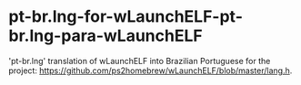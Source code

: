 # pt-br.lng-for-wLaunchELF-pt-br.lng-para-wLaunchELF
'pt-br.lng' translation of wLaunchELF into Brazilian Portuguese for the project: https://github.com/ps2homebrew/wLaunchELF/blob/master/lang.h.

